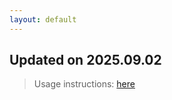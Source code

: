 ```yaml
---
layout: default
---
```


## Updated on 2025.09.02
> Usage instructions: [here](./docs/README.md#usage)

